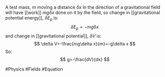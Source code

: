 A test mass, $m$ moving a distance $\delta x$ in the direction of a gravitational field will have [[work]] $mg\delta x$ done on it by the field, so change in [[gravitational potential energy]], $\delta E_{p}$ is:
$$
\delta E_{p}=-mg\delta x
$$
and change in [[gravitational potential]], $\delta V$ is:
$$
\delta V=-\frac{mg\delta x}{m}=-g\delta x
$$
So:
$$
g=-\frac{dV}{dx}
$$

#Physics #Fields #Equation